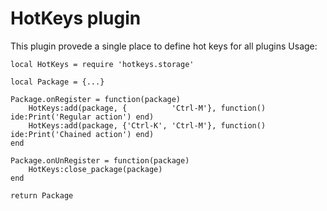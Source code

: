# HotKeys plugin

This plugin provede a single place to define hot keys for all plugins
Usage:
```
local HotKeys = require 'hotkeys.storage'

local Package = {...}

Package.onRegister = function(package)
    HotKeys:add(package, {          'Ctrl-M'}, function() ide:Print('Regular action') end)
    HotKeys:add(package, {'Ctrl-K', 'Ctrl-M'}, function() ide:Print('Chained action') end)
end

Package.onUnRegister = function(package)
    HotKeys:close_package(package)
end

return Package
```